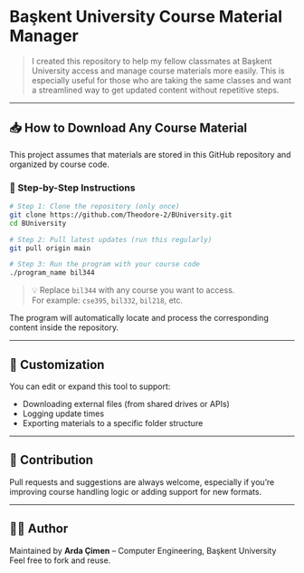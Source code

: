 # Başkent University Course Material Manager

> I created this repository to help my fellow classmates at Başkent University access and manage course materials more easily. This is especially useful for those who are taking the same classes and want a streamlined way to get updated content without repetitive steps.

---

## 📥 How to Download Any Course Material

This project assumes that materials are stored in this GitHub repository and organized by course code.

### 🔄 Step-by-Step Instructions

```bash
# Step 1: Clone the repository (only once)
git clone https://github.com/Theodore-2/BUniversity.git
cd BUniversity

# Step 2: Pull latest updates (run this regularly)
git pull origin main

# Step 3: Run the program with your course code
./program_name bil344
```

> 💡 Replace `bil344` with any course you want to access.  
> For example: `cse395`, `bil332`, `bil218`, etc.

The program will automatically locate and process the corresponding content inside the repository.

---

## 🔧 Customization

You can edit or expand this tool to support:
- Downloading external files (from shared drives or APIs)
- Logging update times
- Exporting materials to a specific folder structure

---

## 🤝 Contribution

Pull requests and suggestions are always welcome, especially if you’re improving course handling logic or adding support for new formats.

---

## 👨‍💻 Author

Maintained by **Arda Çimen** – Computer Engineering, Başkent University  
Feel free to fork and reuse.

